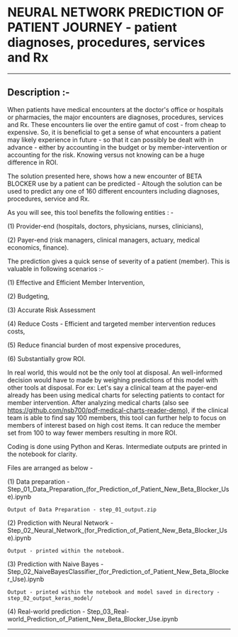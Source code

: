 # NEURAL NETWORK PREDICTION OF PATIENT JOURNEY - patient diagnoses, procedures, services and Rx

***

## Description :-

When patients have medical encounters at the doctor's office or hospitals or pharmacies, the major encounters are diagnoses, 
procedures, services and Rx. These encounters lie over the entire gamut of cost - from cheap to expensive. So, it is beneficial
to get a sense of what encounters a patient may likely experience in future - so that it can possibly be dealt with in advance - 
either by accounting in the budget or by member-intervention or accounting for the risk. Knowing versus not knowing can be a 
huge difference in ROI. 

The solution presented here, shows how a new encounter of BETA BLOCKER use by a patient can be predicted - Altough the solution 
can be used to predict any one of 160 different encounters including diagnoses, procedures, service and Rx.

As you will see, this tool benefits the following entities : -

(1) Provider-end (hospitals, doctors, physicians, nurses, clinicians),

(2) Payer-end (risk managers, clinical managers, actuary, medical economics, finance). 

The prediction gives a quick sense of severity of a patient (member). This is valuable in following scenarios :-

(1) Effective and Efficient Member Intervention,

(2) Budgeting,

(3) Accurate Risk Assessment

(4) Reduce Costs - Efficient and targeted member intervention reduces costs,

(5) Reduce financial burden of most expensive procedures,

(6) Substantially grow ROI.

In real world, this would not be the only tool at disposal. An well-informed decision would have to made by weighing predictions 
of this model with other tools at disposal. For ex: Let's say a clinical team at the payer-end already has been using medical charts
for selecting patients to contact for member intervention.
After analyzing medical charts (also see https://github.com/nsb700/pdf-medical-charts-reader-demo), if the clinical team is able to find say 
100 members, this tool can further help to focus on members of interest based on high cost items. It can reduce the member set from 100
to way fewer members resulting in more ROI.

Coding is done using Python and Keras. Intermediate outputs are printed in the notebook for clarity.

Files are arranged as below - 

(1) Data preparation - Step_01_Data_Preparation_(for_Prediction_of_Patient_New_Beta_Blocker_Use).ipynb
    
    Output of Data Preparation - step_01_output.zip
    
(2) Prediction with Neural Network - Step_02_Neural_Network_(for_Prediction_of_Patient_New_Beta_Blocker_Use).ipynb
    
    Output - printed within the notebook.

(3) Prediction with Naive Bayes - Step_02_NaiveBayesClassifier_(for_Prediction_of_Patient_New_Beta_Blocker_Use).ipynb
    
    Output - printed within the notebook and model saved in directory - step_02_output_keras_model/

(4) Real-world prediction - Step_03_Real-world_Prediction_of_Patient_New_Beta_Blocker_Use.ipynb

***

